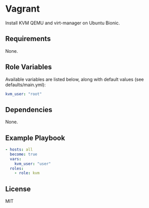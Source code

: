 # Vagrant

Install KVM QEMU and virt-manager on Ubuntu Bionic.

## Requirements

None.

## Role Variables

Available variables are listed below, along with default values (see defaults/main.yml):

```yaml
kvm_user: "root"
```

## Dependencies

None.

## Example Playbook

```yaml
- hosts: all
  become: true
  vars:
    kvm_user: "user"
  roles:
    - role: kvm
```

## License

MIT
